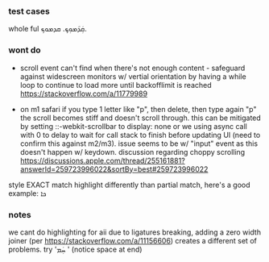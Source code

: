 ### test cases

whole
ful
ܩܲܕ݇ܡܘܼܟ݂.
ܩܕܡܘܟ.


### wont do
- scroll event can't find when there's not enough content - safeguard against widescreen monitors w/ vertial orientation by having a while loop to continue to load more until backofflimit is reached https://stackoverflow.com/a/11779989

- on m1 safari if you type 1 letter like "p", then delete, then type again "p" the scroll becomes stiff and doesn't scroll through. this can be mitigated by setting ::-webkit-scrollbar to display: none or we using async call with 0 to delay to wait for call stack to finish before updating UI (need to confirm this against m2/m3).  issue seems to be w/ "input" event as this doesn't happen w/ keydown.  discussion regarding choppy scrolling https://discussions.apple.com/thread/255161881?answerId=259723996022&sortBy=best#259723996022


style EXACT match highlight differently than partial match, here's a good example: ܟܐ


### notes
we cant do highlighting for aii due to ligatures breaking, adding a zero width joiner (per https://stackoverflow.com/a/11156606) creates a different set of problems.  try 'ܚܲܡ ' (notice space at end)
